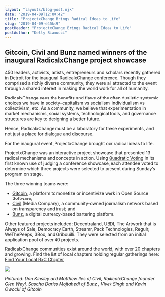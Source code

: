 ```yaml
---
layout: "layouts/blog-post.njk"
date: "2019-04-09T12:00:42"
title: "ProjectxChange Brings Radical Ideas to Life"
slug: "2019-04-09-e45kc9"
postHeader: "ProjectxChange Brings Radical Ideas to Life"
postAuthor: "Kelly Bianucci"
---
```


## Gitcoin, Civil and Bunz named winners of the inaugural RadicalxChange project showcase

450 leaders, activists, artists, entrepreneurs and scholars recently gathered in Detroit for the inaugural RadicalxChange conference. Though they comprised a richly diverse community, they were all attracted to the event through a shared interest in making the world work for all of humanity.

RadicalxChange sees the benefits and flaws of the often dualistic systemic choices we have in society–capitalism vs socialism, individualism vs collectivism, etc. As a community, we believe that experimentation in market mechanisms, social systems, technological tools, and governance structures are key to designing a better future.

Hence, RadicalxChange must be a laboratory for these experiments, and not just a place for dialogue and discourse.

For the inaugural event, ProjectxChange brought our radical ideas to life.

ProjectxChange was an interactive project showcase that presented 13 radical mechanisms and concepts in action. Using [Quadratic Voting](http://radicalmarkets.com/chapters/radical-democracy/) in its first known use of judging a conference showcase, each attendee voted to determine which three projects were selected to present during Sunday’s program on stage.

The three winning teams were:

- [Gitcoin](https://gitcoin.co/), a platform to monetize or incentivize work in Open Source Software;
- [Civil](https://civil.co/) (Media Company), a community-owned journalism network based on transparency and trust; and
- [Bunz](https://bunz.com/), a digital currency-based bartering platform.

Other featured projects included: Decentraland, UBDI, The Artwork that is Always of Sale, Democracy Earth, Streamr, Pack Technologies, Regulr, WeThePeeps, 3Box, and Gribouilli. They were selected from an initial application pool of over 40 projects.

RadicalxChange communities exist around the world, with over 20 chapters and growing. Find the list of local chapters holding regular gatherings here: [Find Your Local RxC Chapter](/chapters)

![](/images/blog/bunz.jpg)

_Pictured: Dan Kinsley and Matthew Iles of Civil, RadicalxChange founder Glen Weyl, Sascha Darius Mojtahedi of Bunz , Vivek Singh and Kevin Owocki of Gitcoin_
